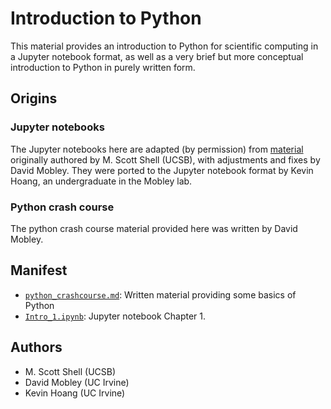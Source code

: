 # Introduction to Python

This material provides an introduction to Python for scientific computing in a Jupyter notebook format, as well as a very brief but more conceptual introduction to Python in purely written form.

## Origins

### Jupyter notebooks
The Jupyter notebooks here are adapted (by permission) from [material](https://engineering.ucsb.edu/~shell/che210d/python.pdf) originally authored by M. Scott Shell (UCSB), with adjustments and fixes by David Mobley.
They were ported to the Jupyter notebook format by Kevin Hoang, an undergraduate in the Mobley lab.

### Python crash course

The python crash course material provided here was written by David Mobley.

## Manifest
- [`python_crashcourse.md`](python_crashcourse.md): Written material providing some basics of Python
- [`Intro_1.ipynb`](Intro_1.ipynb): Jupyter notebook Chapter 1.

## Authors
- M. Scott Shell (UCSB)
- David Mobley (UC Irvine)
- Kevin Hoang (UC Irvine)
